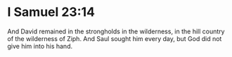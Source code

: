 # I Samuel 23:14

And David remained in the strongholds in the wilderness, in the hill country of the wilderness of Ziph. And Saul sought him every day, but God did not give him into his hand.
